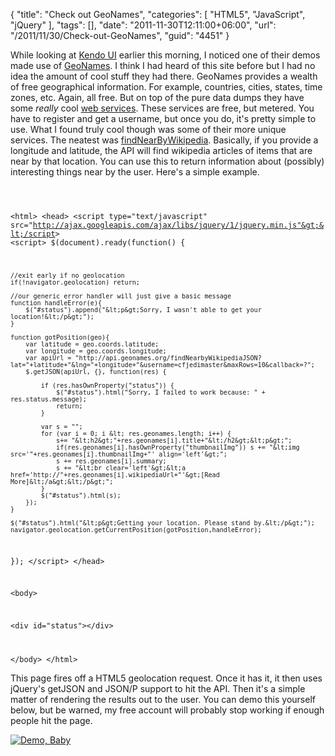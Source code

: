 {
	"title": "Check out GeoNames",
	"categories": [
		"HTML5",
		"JavaScript",
		"jQuery"
	],
	"tags": [],
	"date": "2011-11-30T12:11:00+06:00",
	"url": "/2011/11/30/Check-out-GeoNames",
	"guid": "4451"
}

While looking at <a href="http://www.kendoui.com/">Kendo UI</a> earlier this morning, I noticed one of their demos made use of <a href="http://www.geonames.org/">GeoNames</a>. I think I had heard of this site before but I had no idea the amount of cool stuff they had there. GeoNames provides a wealth of free geographical information. For example, countries, cities, states, time zones, etc. Again, all free. But on top of the pure data dumps they have some <i>really</i> cool <a href="http://www.geonames.org/export/ws-overview.html">web services</a>. These services are free, but metered. You have to register and get a username, but once you do, it's pretty simple to use. What I found truly cool though was some of their more unique services. The neatest was <a href="http://www.geonames.org/export/wikipedia-webservice.html#findNearbyWikipedia">findNearByWikipedia</a>. Basically, if you provide a longitude and latitude, the API will find wikipedia articles of items that are near by that location. You can use this to return information about (possibly) interesting things near by the user. Here's a simple example.

<p/>

<code>

&lt;html&gt;
&lt;head&gt;
&lt;script type="text/javascript" src="http://ajax.googleapis.com/ajax/libs/jquery/1/jquery.min.js"&gt;&lt;/script&gt;
&lt;script&gt;
$(document).ready(function() {

	//exit early if no geolocation
	if(!navigator.geolocation) return;
			
	//our generic error handler will just give a basic message
	function handleError(e){
		$("#status").append("&lt;p&gt;Sorry, I wasn't able to get your location!&lt;/p&gt;");
	}
	
	function gotPosition(geo){
		var latitude = geo.coords.latitude;
		var longitude = geo.coords.longitude;
		var apiUrl = "http://api.geonames.org/findNearbyWikipediaJSON?lat="+latitude+"&lng="+longitude+"&username=cfjedimaster&maxRows=10&callback=?";
		$.getJSON(apiUrl, {}, function(res) {

			if (res.hasOwnProperty("status")) {
				$("#status").html("Sorry, I failed to work because: " + res.status.message);
				return;
			}

			var s = "";
			for (var i = 0; i &lt; res.geonames.length; i++) {
				s+= "&lt;h2&gt;"+res.geonames[i].title+"&lt;/h2&gt;&lt;p&gt;";
				if(res.geonames[i].hasOwnProperty("thumbnailImg")) s += "&lt;img src='"+res.geonames[i].thumbnailImg+"' align='left'&gt;";
				s += res.geonames[i].summary;
				s += "&lt;br clear='left'&gt;&lt;a href='http://"+res.geonames[i].wikipediaUrl+"'&gt;[Read More]&lt;/a&gt;&lt;/p&gt;";
			}
			$("#status").html(s);
		});
	}
	
	$("#status").html("&lt;p&gt;Getting your location. Please stand by.&lt;/p&gt;");		
	navigator.geolocation.getCurrentPosition(gotPosition,handleError);
	

});
&lt;/script&gt;
&lt;/head&gt;

&lt;body&gt;

&lt;div id="status"&gt;&lt;/div&gt;

&lt;/body&gt;
&lt;/html&gt;
</code>

<p>

This page fires off a HTML5 geolocation request. Once it has it, it then uses jQuery's getJSON and JSON/P support to hit the API. Then it's a simple matter of rendering the results out to the user. You can demo this yourself below, but be warned, my free account will probably stop working if enough people hit the page.

<p>

<a href="http://coldfusionjedi.com/demos/2011/nov/30/test.html"><img src="http://www.raymondcamden.com/images/icon_128.png" title="Demo, Baby" border="0"></a>